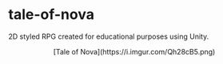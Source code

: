 # tale-of-nova
2D styled RPG created for educational purposes using Unity.

<div align="center">
[Tale of Nova](https://i.imgur.com/Qh28cB5.png)
</div>
